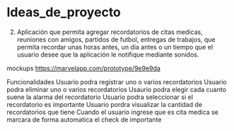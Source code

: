 # Ideas_de_proyecto
2. Aplicación que permita agregar recordatorios de citas medicas, reuniones con amigos, partidos de futbol, entregas de trabajos, 
que permita recordar unas horas antes, un día antes o un tiempo que el usuario desee que la aplicación le notifique mediante sonidos.


mockups
https://marvelapp.com/prototype/9e9e9da

Funcionalidades 
Usuario podra registrar uno o varios recordatorios 
Usuario podra eliminar uno o varios recordatorios 
Usaurio podra elegir cada cuanto suene la alarma del recordatorio 
Usuario podra seleccionar si el recordatorio es importante
Usuario pordra visualizar la cantidad de recordatorios que tiene 
Cuando el usuario ingrese que es cita medica se marcara de forma automatica el check de importante 

